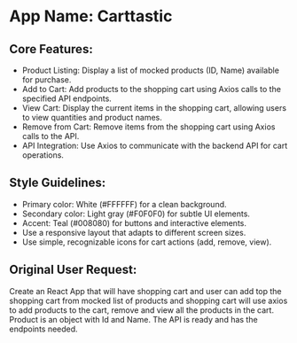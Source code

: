 # **App Name**: Carttastic

## Core Features:

- Product Listing: Display a list of mocked products (ID, Name) available for purchase.
- Add to Cart: Add products to the shopping cart using Axios calls to the specified API endpoints.
- View Cart: Display the current items in the shopping cart, allowing users to view quantities and product names.
- Remove from Cart: Remove items from the shopping cart using Axios calls to the API.
- API Integration: Use Axios to communicate with the backend API for cart operations.

## Style Guidelines:

- Primary color: White (#FFFFFF) for a clean background.
- Secondary color: Light gray (#F0F0F0) for subtle UI elements.
- Accent: Teal (#008080) for buttons and interactive elements.
- Use a responsive layout that adapts to different screen sizes.
- Use simple, recognizable icons for cart actions (add, remove, view).

## Original User Request:
Create an React App that will have shopping cart and user can add top the shopping cart from mocked list of products and shopping cart will use axios to add products to the cart, remove and view all the products in the cart. Product is an object with Id and Name. The API is ready and has the endpoints needed.
  